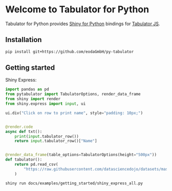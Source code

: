 # Welcome to Tabulator for Python

Tabulator for Python provides [Shiny for Python](https://shiny.posit.co/py/) bindings for [Tabulator JS](https://tabulator.info/).

## Installation

```bash
pip install git+https://github.com/eodaGmbH/py-tabulator
```

## Getting started

Shiny Express:

```python
import pandas as pd
from pytabulator import TabulatorOptions, render_data_frame
from shiny import render
from shiny.express import input, ui

ui.div("Click on row to print name", style="padding: 10px;")


@render.code
async def txt():
    print(input.tabulator_row())
    return input.tabulator_row()["Name"]


@render_data_frame(table_options=TabulatorOptions(height="500px"))
def tabulator():
    return pd.read_csv(
        "https://raw.githubusercontent.com/datasciencedojo/datasets/master/titanic.csv"
    )
```

```bash
shiny run docs/examples/getting_started/shiny_express_all.py
```
